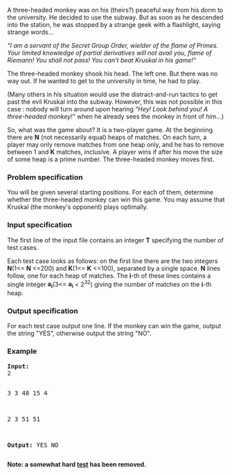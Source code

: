 <p>A three-headed monkey was on his (theirs?) peaceful way from his dorm to the university. He decided to use the subway. But as soon as he descended into the station, he was stopped by a strange geek with a flashlight, saying strange words...</p> 

<p><i>"I am a servant of the Secret Group Order, wielder of the flame of Primes. Your limited knowledge of partial derivatives will not avail you, flame of Riemann! You shall not pass! You can't beat Kruskal in his game!" </i></p>

<p>The three-headed monkey shook his head. The left one. But there was no way out. If he wanted to get to the university in time, he had to play. </p>

<p>(Many others in his situation would use the distract-and-run tactics to get past the evil Kruskal into the subway. However, this was not possible in this case : nobody will turn around upon hearing <i>"Hey! Look behind you! A three-headed monkey!"</i> when he already sees the monkey in front of him...) </p>

<p>So, what was the game about? It is a two-player game. At the beginning there are <b>N</b> (not necessarily equal) heaps of matches. On each turn, a player may only remove matches from one heap only, and he has to remove between 1 and <b>K</b> matches, inclusive. A player wins if after his move the size of some heap is a prime number. The three-headed monkey moves first. </p>

<h3>Problem specification</h3>
<p>You will be given several starting positions. For each of them, determine whether the three-headed monkey can win this game. You may assume that Kruskal (the monkey's opponent) plays optimally. </p>

<h3>Input specification</h3>
<p>The first line of the input file contains an integer <b>T</b> specifying the number of test cases. </p>

<p>Each test case looks as follows: on the first line there are the two integers <b>N</b>(1&lt;= <b>N</b> &lt;=200) and <b>K</b>(1&lt;= <b>K</b> &lt;=100), separated by a single space. <b>N</b> lines follow, one for each heap of matches. The <b>i</b>-th of these lines contains a single integer <b>a<sub>i</sub></b>(3&lt;= <b>a<sub>i</sub></b> &lt; 2<sup>32</sup>) giving the number of matches on the <b>i</b>-th heap. </p>

<h3>Output specification</h3>
<p>For each test case output one line. If the monkey can win the game, output the string "YES", otherwise output the string "NO". </p>

<h3>Example</h3>
<pre><b>Input:</b>
2

3 3
48
15
4

2 3
51
51

<b>Output:</b>
YES
NO
</pre>
<b>Note: a somewhat hard <a href="http://www.spoj.com/content/john_jones:kruskal.txt">test</a> has been removed.</b>